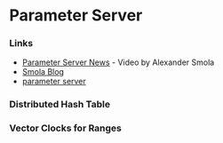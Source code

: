 # Parameter Server

### Links
- [Parameter Server News](http://pan.baidu.com/s/1c0izH64) - Video by Alexander Smola
- [Smola Blog](http://blog.smola.org/)
- [parameter server](parameterserver.org)

### Distributed Hash Table

### Vector Clocks for Ranges

